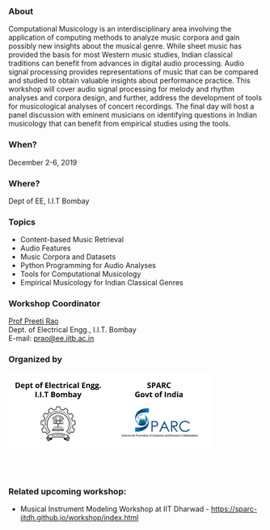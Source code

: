 ### About
Computational Musicology is an interdisciplinary area involving the application of computing methods to analyze music corpora and gain possibly new insights about the musical genre.  While sheet music has provided the basis for most Western music studies, Indian classical traditions can benefit from advances in digital audio processing.  Audio signal processing provides representations of music that can be compared and studied to obtain valuable insights about performance practice. This workshop will cover audio signal processing for melody and rhythm analyses and corpora design, and further, address the development of tools for musicological analyses of concert recordings. The final day will host a panel discussion with eminent musicians on identifying questions in Indian musicology that can benefit from empirical studies using the tools.

### When?
December 2-6, 2019

### Where?
Dept of EE, I.I.T Bombay

### Topics
* Content-based Music Retrieval  
* Audio Features  
* Music Corpora and Datasets  
* Python Programming for Audio Analyses  
* Tools for Computational Musicology   
* Empirical Musicology for Indian Classical Genres  

### Workshop Coordinator
<a href="https://www.ee.iitb.ac.in/web/people/faculty/home/prao">Prof Preeti Rao</a>  
Dept. of Electrical Engg., I.I.T. Bombay  
E-mail: <a href="prao@ee.iitb.ac.in">prao@ee.iitb.ac.in</a>

### Organized by

<img src="logos1.png" alt="" class="center" height="150"/> 

<br/><br/>

### Related upcoming workshop:
* Musical Instrument Modeling Workshop at IIT Dharwad - <a href="https://sparc-iitdh.github.io/workshop/index.html">https://sparc-iitdh.github.io/workshop/index.html</a>
